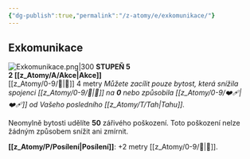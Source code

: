 ```yaml
---
{"dg-publish":true,"permalink":"/z-atomy/e/exkomunikace/"}
---
```


## Exkomunikace
![Exkomunikace.png|300](/img/user/z_img/Exkomunikace.png)
**STUPEŇ 5**  
**2 [[z_Atomy/A/Akce\|Akce]]**  
[[z_Atomy/0-9/🫱\|🫱]] 4 metry
*Můžete zacílit pouze bytost, která snížila spojenci [[z_Atomy/0-9/💖\|💖]] na **0** nebo způsobila [[z_Atomy/0-9/❤️‍🩹\|❤️‍🩹]] od Vašeho posledního [[z_Atomy/T/Tah\|Tahu]].*

Neomylně bytosti udělíte **50** zářivého poškození. Toto poškození nelze žádným způsobem snížit ani zmírnit.

**[[z_Atomy/P/Posílení\|Posílení]]**: +2 metry [[z_Atomy/0-9/🫱\|🫱]].